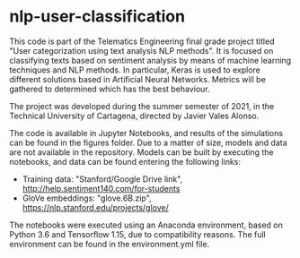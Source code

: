 # nlp-user-classification
This code is part of the Telematics Engineering final grade project titled "User categorization using text analysis NLP methods". It is focused on classifying texts based on sentiment analysis by means of machine learning techniques and NLP methods. In particular, Keras is used to explore different solutions based in Artificial Neural Networks. Metrics will be gathered to determined which has the best behaviour.

The project was developed during the summer semester of 2021, in the Technical University of Cartagena, directed by Javier Vales Alonso.

The code is available in Jupyter Notebooks, and results of the simulations can be found in the figures folder. Due to a matter of size, models and data are not available in the repository. Models can be built by executing the notebooks, and data can be found entering the following links:

- Training data: "Stanford/Google Drive link", http://help.sentiment140.com/for-students
- GloVe embeddings: "glove.6B.zip", https://nlp.stanford.edu/projects/glove/

The notebooks were executed using an Anaconda environment, based on Python 3.6 and Tensorflow 1.15, due to compatibility reasons. The full environment can be found in the environment.yml file.
